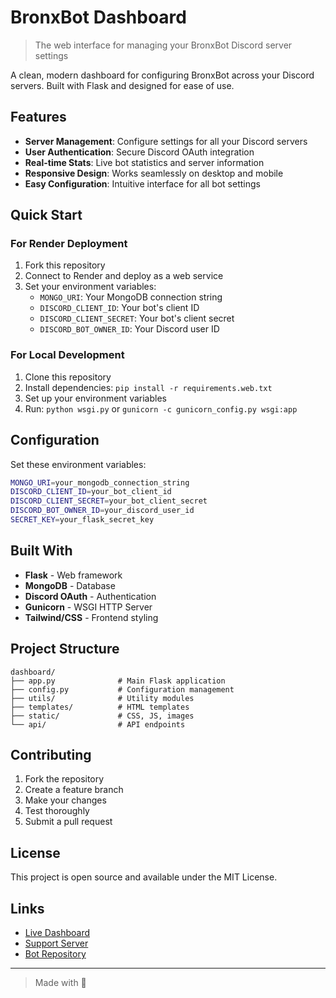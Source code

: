 # BronxBot Dashboard

> The web interface for managing your BronxBot Discord server settings

A clean, modern dashboard for configuring BronxBot across your Discord servers. Built with Flask and designed for ease of use.

## Features

- **Server Management**: Configure settings for all your Discord servers
- **User Authentication**: Secure Discord OAuth integration  
- **Real-time Stats**: Live bot statistics and server information
- **Responsive Design**: Works seamlessly on desktop and mobile
- **Easy Configuration**: Intuitive interface for all bot settings

## Quick Start

### For Render Deployment

1. Fork this repository
2. Connect to Render and deploy as a web service
3. Set your environment variables:
   - `MONGO_URI`: Your MongoDB connection string
   - `DISCORD_CLIENT_ID`: Your bot's client ID
   - `DISCORD_CLIENT_SECRET`: Your bot's client secret
   - `DISCORD_BOT_OWNER_ID`: Your Discord user ID

### For Local Development

1. Clone this repository
2. Install dependencies: `pip install -r requirements.web.txt`
3. Set up your environment variables
4. Run: `python wsgi.py` or `gunicorn -c gunicorn_config.py wsgi:app`

## Configuration

Set these environment variables:

```bash
MONGO_URI=your_mongodb_connection_string
DISCORD_CLIENT_ID=your_bot_client_id
DISCORD_CLIENT_SECRET=your_bot_client_secret
DISCORD_BOT_OWNER_ID=your_discord_user_id
SECRET_KEY=your_flask_secret_key
```

## Built With

- **Flask** - Web framework
- **MongoDB** - Database
- **Discord OAuth** - Authentication
- **Gunicorn** - WSGI HTTP Server
- **Tailwind/CSS** - Frontend styling

## Project Structure

```
dashboard/
├── app.py              # Main Flask application
├── config.py           # Configuration management
├── utils/              # Utility modules
├── templates/          # HTML templates
├── static/             # CSS, JS, images
└── api/                # API endpoints
```

## Contributing

1. Fork the repository
2. Create a feature branch
3. Make your changes
4. Test thoroughly
5. Submit a pull request

## License

This project is open source and available under the MIT License.

## Links

- [Live Dashboard](https://bronxbot.onrender.com/)
- [Support Server](https://discord.gg/jENm4phpgv)
- [Bot Repository](https://github.com/BronxBot/BronxBot)

---

> Made with 💖

